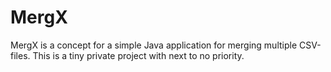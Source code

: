 # MergX
MergX is a concept for a simple Java application for merging multiple CSV-files.
This is a tiny private project with next to no priority. 
